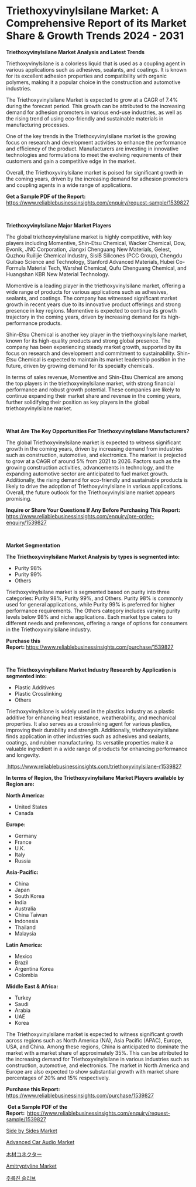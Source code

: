 <p><h1>Triethoxyvinylsilane Market: A Comprehensive Report of its Market Share & Growth Trends 2024 - 2031</h1></p><p><strong>Triethoxyvinylsilane Market Analysis and Latest Trends</strong></p>
<p><p>Triethoxyvinylsilane is a colorless liquid that is used as a coupling agent in various applications such as adhesives, sealants, and coatings. It is known for its excellent adhesion properties and compatibility with organic polymers, making it a popular choice in the construction and automotive industries.</p><p>The Triethoxyvinylsilane Market is expected to grow at a CAGR of 7.4% during the forecast period. This growth can be attributed to the increasing demand for adhesion promoters in various end-use industries, as well as the rising trend of using eco-friendly and sustainable materials in manufacturing processes.</p><p>One of the key trends in the Triethoxyvinylsilane market is the growing focus on research and development activities to enhance the performance and efficiency of the product. Manufacturers are investing in innovative technologies and formulations to meet the evolving requirements of their customers and gain a competitive edge in the market.</p><p>Overall, the Triethoxyvinylsilane market is poised for significant growth in the coming years, driven by the increasing demand for adhesion promoters and coupling agents in a wide range of applications.</p></p>
<p><strong>Get a Sample PDF of the Report:&nbsp;</strong> <a href="https://www.reliablebusinessinsights.com/enquiry/request-sample/1539827">https://www.reliablebusinessinsights.com/enquiry/request-sample/1539827</a></p>
<p>&nbsp;</p>
<p><strong>Triethoxyvinylsilane Major Market Players</strong></p>
<p><p>The global triethoxyvinylsilane market is highly competitive, with key players including Momentive, Shin-Etsu Chemical, Wacker Chemical, Dow, Evonik, JNC Corporation, Jiangxi Chenguang New Materials, Gelest, Quzhou Ruilijie Chemical Industry, SisiB Silicones (PCC Group), Chengdu Guibao Science and Technology, Stanford Advanced Materials, Hubei Co-Formula Material Tech, Warshel Chemical, Qufu Chenguang Chemical, and Huangshan KBR New Material Technology. </p><p>Momentive is a leading player in the triethoxyvinylsilane market, offering a wide range of products for various applications such as adhesives, sealants, and coatings. The company has witnessed significant market growth in recent years due to its innovative product offerings and strong presence in key regions. Momentive is expected to continue its growth trajectory in the coming years, driven by increasing demand for its high-performance products.</p><p>Shin-Etsu Chemical is another key player in the triethoxyvinylsilane market, known for its high-quality products and strong global presence. The company has been experiencing steady market growth, supported by its focus on research and development and commitment to sustainability. Shin-Etsu Chemical is expected to maintain its market leadership position in the future, driven by growing demand for its specialty chemicals.</p><p>In terms of sales revenue, Momentive and Shin-Etsu Chemical are among the top players in the triethoxyvinylsilane market, with strong financial performance and robust growth potential. These companies are likely to continue expanding their market share and revenue in the coming years, further solidifying their position as key players in the global triethoxyvinylsilane market.</p></p>
<p>&nbsp;</p>
<p><strong>What Are The Key Opportunities For Triethoxyvinylsilane Manufacturers?</strong></p>
<p><p>The global Triethoxyvinylsilane market is expected to witness significant growth in the coming years, driven by increasing demand from industries such as construction, automotive, and electronics. The market is projected to grow at a CAGR of around 5% from 2021 to 2026. Factors such as the growing construction activities, advancements in technology, and the expanding automotive sector are anticipated to fuel market growth. Additionally, the rising demand for eco-friendly and sustainable products is likely to drive the adoption of Triethoxyvinylsilane in various applications. Overall, the future outlook for the Triethoxyvinylsilane market appears promising.</p></p>
<p><strong>Inquire or Share Your Questions If Any Before Purchasing This Report:</strong> <a href="https://www.reliablebusinessinsights.com/enquiry/pre-order-enquiry/1539827">https://www.reliablebusinessinsights.com/enquiry/pre-order-enquiry/1539827</a></p>
<p>&nbsp;</p>
<p><strong>Market Segmentation</strong></p>
<p><strong>The Triethoxyvinylsilane Market Analysis by types is segmented into:</strong></p>
<p><ul><li>Purity 98%</li><li>Purity 99%</li><li>Others</li></ul></p>
<p><p>Triethoxyvinylsilane market is segmented based on purity into three categories: Purity 98%, Purity 99%, and Others. Purity 98% is commonly used for general applications, while Purity 99% is preferred for higher performance requirements. The Others category includes varying purity levels below 98% and niche applications. Each market type caters to different needs and preferences, offering a range of options for consumers in the Triethoxyvinylsilane industry.</p></p>
<p><strong>Purchase this Report:&nbsp;</strong><a href="https://www.reliablebusinessinsights.com/purchase/1539827">https://www.reliablebusinessinsights.com/purchase/1539827</a></p>
<p>&nbsp;</p>
<p><strong>The Triethoxyvinylsilane Market Industry Research by Application is segmented into:</strong></p>
<p><ul><li>Plastic Additives</li><li>Plastic Crosslinking</li><li>Others</li></ul></p>
<p><p>Triethoxyvinylsilane is widely used in the plastics industry as a plastic additive for enhancing heat resistance, weatherability, and mechanical properties. It also serves as a crosslinking agent for various plastics, improving their durability and strength. Additionally, triethoxyvinylsilane finds application in other industries such as adhesives and sealants, coatings, and rubber manufacturing. Its versatile properties make it a valuable ingredient in a wide range of products for enhancing performance and longevity.</p></p>
<p><a href="https://www.reliablebusinessinsights.com/triethoxyvinylsilane-r1539827">&nbsp;https://www.reliablebusinessinsights.com/triethoxyvinylsilane-r1539827</a></p>
<p><strong>In terms of Region, the Triethoxyvinylsilane Market Players available by Region are:</strong></p>
<p>
    <p> <strong> North America: </strong>
        <ul>
            <li>United States</li>
            <li>Canada</li>
        </ul>
        </p> 
    <p> <strong> Europe: </strong>
        <ul>
            <li>Germany</li>
            <li>France</li>
            <li>U.K.</li>
            <li>Italy</li>
            <li>Russia</li>
        </ul>
        </p> 
    <p> <strong> Asia-Pacific: </strong>
        <ul>
            <li>China</li>
            <li>Japan</li>
            <li>South Korea</li>
            <li>India</li>
            <li>Australia</li>
            <li>China Taiwan</li>
            <li>Indonesia</li>
            <li>Thailand</li>
            <li>Malaysia</li>
        </ul>
        </p> 
    <p> <strong> Latin America: </strong>
        <ul>
            <li>Mexico</li>
            <li>Brazil</li>
            <li>Argentina Korea</li>
            <li>Colombia</li>
        </ul>
        </p> 
    <p> <strong> Middle East & Africa: </strong>
        <ul>
            <li>Turkey</li>
            <li>Saudi</li>
            <li>Arabia</li>
            <li>UAE</li>
            <li>Korea</li>
        </ul>
    </p>
    </p>
<p><p>The Triethoxyvinylsilane market is expected to witness significant growth across regions such as North America (NA), Asia Pacific (APAC), Europe, USA, and China. Among these regions, China is anticipated to dominate the market with a market share of approximately 35%. This can be attributed to the increasing demand for Triethoxyvinylsilane in various industries such as construction, automotive, and electronics. The market in North America and Europe are also expected to show substantial growth with market share percentages of 20% and 15% respectively.</p></p>
<p><strong>Purchase this Report: </strong><a href="https://www.reliablebusinessinsights.com/purchase/1539827">https://www.reliablebusinessinsights.com/purchase/1539827</a></p>
<p>&nbsp;<strong>Get a Sample PDF of the Report:&nbsp;&nbsp;</strong><a href="https://www.reliablebusinessinsights.com/enquiry/request-sample/1539827">https://www.reliablebusinessinsights.com/enquiry/request-sample/1539827</a></p>
<p><strong></strong></p>
<p><p><a href="https://medium.com/@billyrice626/global-side-by-sides-market-size-and-market-trends-analysis-by-regional-outlook-competitive-3a4cc08f749d">Side by Sides Market</a></p><p><a href="https://medium.com/@joshdavis1955/advanced-car-audio-market-research-report-includes-analysis-on-market-size-share-and-growth-rate-18aab8d50e11">Advanced Car Audio Market</a></p><p><a href="https://github.com/pepo3k/Market-Research-Report-List-2/blob/main/41308173423.md">木材コネクター</a></p><p><a href="https://issuu.com/reportprime-2/docs/amitryptyline-market-size-2030.pptx">Amitryptyline Market</a></p><p><a href="https://github.com/vss5505pa7z1p/Market-Research-Report-List-3/blob/main/93545787543.md">주름진 슬리브</a></p></p>
